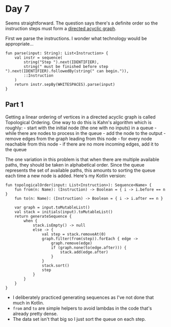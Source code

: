 # Day 7
Seems straightforward. The question says there's a definite order so the instruction
steps must form a [directed acyclic graph](https://cran.r-project.org/web/packages/ggdag/vignettes/intro-to-dags.html).

First we parse the instructions. I wonder what technology would be appropriate...

```
fun parse(input: String): List<Instruction> {
    val instr = sequence(
        string("Step ").next(IDENTIFIER),
        string(" must be finished before step ").next(IDENTIFIER).followedBy(string(" can begin.")),
        ::Instruction
    )
    return instr.sepBy(WHITESPACES).parse(input)
}
```

## Part 1

Getting a linear ordering of vertices in a directed acyclic graph is called Topological
Ordering. One way to do this is Kahn's algorithm which is roughly:
    - start with the initial node (the one with no inputs) in a queue
    - while there are nodes to process in the queue
        - add the node to the output
        - remove edges from the graph leading from this node
        - for every node reachable from this node
            - if there are no more incoming edges, add it to the queue

The one variation in this problem is that when there are multiple available
paths, they should be taken in alphabetical order. Since the queue represents
the set of available paths, this amounts to sorting the queue each time a new
node is added. Here's my Kotlin version:

```
fun topologicalOrder(input: List<Instruction>): Sequence<Name> {
    fun from(n: Name): (Instruction) -> Boolean = { i -> i.before == n }
    fun to(n: Name): (Instruction) -> Boolean = { i -> i.after == n }

    var graph = input.toMutableList()
    val stack = initials(input).toMutableList()
    return generateSequence {
        when {
            stack.isEmpty() -> null
            else -> {
                val step = stack.removeAt(0)
                graph.filter(from(step)).forEach { edge ->
                    graph.remove(edge)
                    if (graph.none(to(edge.after))) {
                        stack.add(edge.after)
                    }
                }
                stack.sort()
                step
            }
        }
    }
}
```

- I deliberately practiced generating sequences as I've not done that much in Kotlin.
- `from` and `to` are simple helpers to avoid lambdas in the code that's already pretty dense.
- The data set isn't that big so I just sort the queue on each step.
